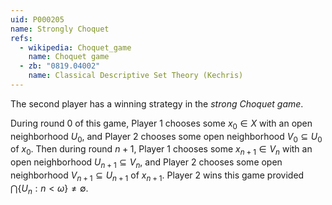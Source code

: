 ```yaml
---
uid: P000205
name: Strongly Choquet
refs:
  - wikipedia: Choquet_game
    name: Choquet game
  - zb: "0819.04002"
    name: Classical Descriptive Set Theory (Kechris)
---
```


The second player has a winning strategy in the *strong Choquet game*.

During round $0$
of this game, Player 1 chooses some $x_0\in X$ with an open neighborhood $U_0$,
and Player 2 chooses some open neighborhood $V_0\subseteq U_0$ of $x_0$. Then during
round $n+1$, Player 1 chooses some $x_{n+1}\in V_n$ with an open neighborhood $U_{n+1}\subseteq V_n$,
and Player 2 chooses some open neighborhood $V_{n+1}\subseteq U_{n+1}$ of $x_{n+1}$.
Player 2 wins this game provided $\bigcap\{U_n:n<\omega\}\not=\emptyset$.
